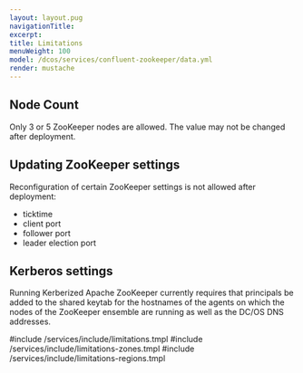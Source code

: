```yaml
---
layout: layout.pug
navigationTitle:
excerpt:
title: Limitations
menuWeight: 100
model: /dcos/services/confluent-zookeeper/data.yml
render: mustache
---
```


## Node Count

Only 3 or 5 ZooKeeper nodes are allowed. The value may not be changed after deployment.

## Updating ZooKeeper settings
Reconfiguration of certain ZooKeeper settings is not allowed after deployment:
- ticktime
- client port
- follower port
- leader election port

## Kerberos settings

Running Kerberized Apache ZooKeeper currently requires that principals be added to the shared keytab for the hostnames of the agents on which the nodes of the ZooKeeper ensemble are running as well as the DC/OS DNS addresses.

#include /services/include/limitations.tmpl
#include /services/include/limitations-zones.tmpl
#include /services/include/limitations-regions.tmpl
